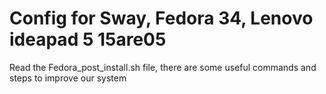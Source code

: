 # Config for Sway, Fedora 34, Lenovo ideapad 5 15are05

Read the Fedora_post_install.sh file, there are some useful commands and steps to improve our system
